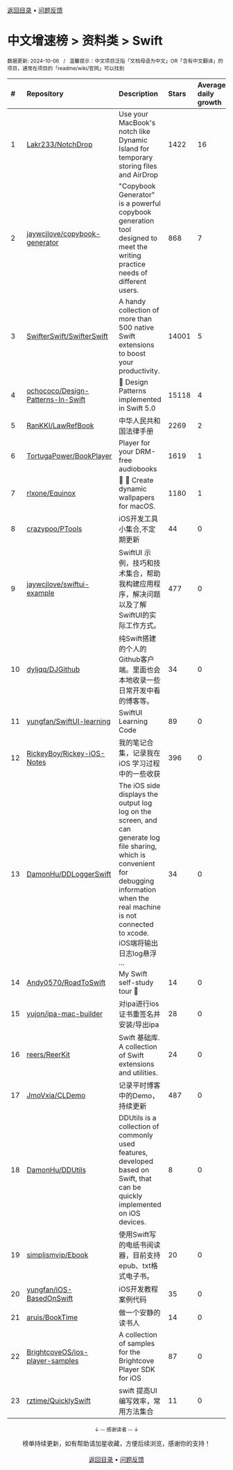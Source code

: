 <a href="https://github.com/GrowingGit/GitHub-Chinese-Top-Charts#github中文排行榜">返回目录</a> • <a href="/content/docs/feedback.md">问题反馈</a>

# 中文增速榜 > 资料类 > Swift
<sub>数据更新: 2024-10-06&nbsp;&nbsp;&nbsp;/&nbsp;&nbsp;&nbsp;温馨提示：中文项目泛指「文档母语为中文」OR「含有中文翻译」的项目，通常在项目的「readme/wiki/官网」可以找到</sub>

|#|Repository|Description|Stars|Average daily growth|Updated|
|:-|:-|:-|:-|:-|:-|
|1|[Lakr233/NotchDrop](https://github.com/Lakr233/NotchDrop)|Use your MacBook's notch like Dynamic Island for temporary storing files and AirDrop|1422|16|2024-08-23|
|2|[jaywcjlove/copybook-generator](https://github.com/jaywcjlove/copybook-generator)|"Copybook Generator" is a powerful copybook generation tool designed to meet the writing practice needs of different users.|868|7|2024-10-01|
|3|[SwifterSwift/SwifterSwift](https://github.com/SwifterSwift/SwifterSwift)|A handy collection of more than 500 native Swift extensions to boost your productivity.|14001|5|2024-09-10|
|4|[ochococo/Design-Patterns-In-Swift](https://github.com/ochococo/Design-Patterns-In-Swift)|📖 Design Patterns implemented in Swift 5.0|15118|4|2024-08-03|
|5|[RanKKI/LawRefBook](https://github.com/RanKKI/LawRefBook)|中华人民共和国法律手册|2269|2|2024-07-12|
|6|[TortugaPower/BookPlayer](https://github.com/TortugaPower/BookPlayer)|Player for your DRM-free audiobooks|1619|1|2024-10-02|
|7|[rlxone/Equinox](https://github.com/rlxone/Equinox)|🌇 🌃  Create dynamic wallpapers for macOS.|1180|1|2024-09-10|
|8|[crazypoo/PTools](https://github.com/crazypoo/PTools)|iOS开发工具小集合,不定期更新|44|0|2024-10-02|
|9|[jaywcjlove/swiftui-example](https://github.com/jaywcjlove/swiftui-example)|SwiftUI 示例，技巧和技术集合，帮助我构建应用程序，解决问题以及了解SwiftUI的实际工作方式。|477|0|2024-09-13|
|10|[dyljqq/DJGithub](https://github.com/dyljqq/DJGithub)|纯Swift搭建的个人的Github客户端。里面也会本地收录一些日常开发中看的博客等。|34|0|2024-05-13|
|11|[yungfan/SwiftUI-learning](https://github.com/yungfan/SwiftUI-learning)|SwiftUI Learning Code|89|0|2024-09-07|
|12|[RickeyBoy/Rickey-iOS-Notes](https://github.com/RickeyBoy/Rickey-iOS-Notes)|我的笔记合集，记录我在 iOS 学习过程中的一些收获|396|0|2024-08-01|
|13|[DamonHu/DDLoggerSwift](https://github.com/DamonHu/DDLoggerSwift)|The iOS side displays the output log log on the screen, and can generate log file sharing, which is convenient for debugging information when the real machine is not connected to xcode. iOS端将输出日志log悬浮 ...|34|0|2024-09-10|
|14|[Andy0570/RoadToSwift](https://github.com/Andy0570/RoadToSwift)|My Swift self-study tour 🤪 |14|0|2024-09-12|
|15|[yujon/ipa-mac-builder](https://github.com/yujon/ipa-mac-builder)|对ipa进行ios证书重签名并安装/导出ipa|28|0|2024-08-23|
|16|[reers/ReerKit](https://github.com/reers/ReerKit)|Swift 基础库. A collection of Swift extensions and utilities.|24|0|2024-09-27|
|17|[JmoVxia/CLDemo](https://github.com/JmoVxia/CLDemo)|记录平时博客中的Demo，持续更新|487|0|2024-08-27|
|18|[DamonHu/DDUtils](https://github.com/DamonHu/DDUtils)|DDUtils is a collection of commonly used features, developed based on Swift, that can be quickly implemented on iOS devices.|8|0|2024-05-28|
|19|[simplismvip/Ebook](https://github.com/simplismvip/Ebook)|使用Swift写的电纸书阅读器，目前支持epub、txt格式电子书。|20|0|2024-04-09|
|20|[yungfan/iOS-BasedOnSwift](https://github.com/yungfan/iOS-BasedOnSwift)|iOS开发教程案例代码|35|0|2024-04-18|
|21|[aruis/BookTime](https://github.com/aruis/BookTime)|做一个安静的读书人|14|0|2024-07-05|
|22|[BrightcoveOS/ios-player-samples](https://github.com/BrightcoveOS/ios-player-samples)|A collection of samples for the Brightcove Player SDK for iOS|87|0|2024-09-04|
|23|[rztime/QuicklySwift](https://github.com/rztime/QuicklySwift)|swift 提高UI编写效率，常用方法集合|11|0|2024-09-13|

<div align="center">
    <p><sub>↓ -- 感谢读者 -- ↓</sub></p>
    榜单持续更新，如有帮助请加星收藏，方便后续浏览，感谢你的支持！
</div>

<br/>

<div align="center"><a href="https://github.com/GrowingGit/GitHub-Chinese-Top-Charts#github中文排行榜">返回目录</a> • <a href="/content/docs/feedback.md">问题反馈</a></div>
